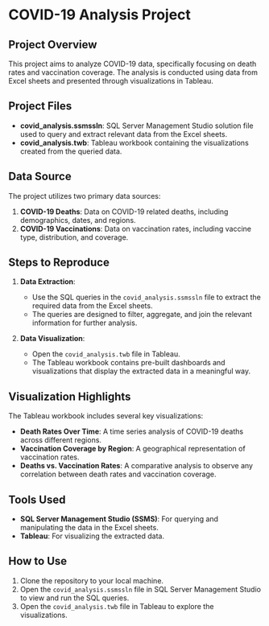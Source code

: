
# COVID-19 Analysis Project

## Project Overview

This project aims to analyze COVID-19 data, specifically focusing on death rates and vaccination coverage. The analysis is conducted using data from Excel sheets and presented through visualizations in Tableau.

## Project Files

- **covid_analysis.ssmssln**: SQL Server Management Studio solution file used to query and extract relevant data from the Excel sheets.
- **covid_analysis.twb**: Tableau workbook containing the visualizations created from the queried data.

## Data Source

The project utilizes two primary data sources:

1. **COVID-19 Deaths**: Data on COVID-19 related deaths, including demographics, dates, and regions.
2. **COVID-19 Vaccinations**: Data on vaccination rates, including vaccine type, distribution, and coverage.

## Steps to Reproduce

1. **Data Extraction**:
   - Use the SQL queries in the `covid_analysis.ssmssln` file to extract the required data from the Excel sheets.
   - The queries are designed to filter, aggregate, and join the relevant information for further analysis.

2. **Data Visualization**:
   - Open the `covid_analysis.twb` file in Tableau.
   - The Tableau workbook contains pre-built dashboards and visualizations that display the extracted data in a meaningful way.

## Visualization Highlights

The Tableau workbook includes several key visualizations:

- **Death Rates Over Time**: A time series analysis of COVID-19 deaths across different regions.
- **Vaccination Coverage by Region**: A geographical representation of vaccination rates.
- **Deaths vs. Vaccination Rates**: A comparative analysis to observe any correlation between death rates and vaccination coverage.

## Tools Used

- **SQL Server Management Studio (SSMS)**: For querying and manipulating the data in the Excel sheets.
- **Tableau**: For visualizing the extracted data.

## How to Use

1. Clone the repository to your local machine.
2. Open the `covid_analysis.ssmssln` file in SQL Server Management Studio to view and run the SQL queries.
3. Open the `covid_analysis.twb` file in Tableau to explore the visualizations.

